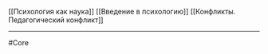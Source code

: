 [[Психология как наука]]
[[Введение в психологию]]
[[Конфликты. Педагогический конфликт]]

---
#Core 
